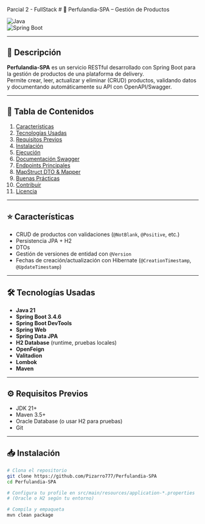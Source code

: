 Parcial 2 - FullStack
﻿# 🍏 Perfulandia-SPA – Gestión de Productos

![Java](https://img.shields.io/badge/Java-17-blue?logo=java&logoColor=white)  
![Spring Boot](https://img.shields.io/badge/Spring_Boot-3.4.6-brightgreen?logo=springboot)  

---

## 📖 Descripción

**Perfulandia-SPA** es un servicio RESTful desarrollado con Spring Boot para la gestión de productos de una plataforma de delivery.  
Permite crear, leer, actualizar y eliminar (CRUD) productos, validando datos y documentando automáticamente su API con OpenAPI/Swagger.

---

## 🚀 Tabla de Contenidos

1. [Características](#-características)
2. [Tecnologías Usadas](#-tecnologías-usadas)
3. [Requisitos Previos](#-requisitos-previos)
4. [Instalación](#-instalación)
5. [Ejecución](#-ejecución)
6. [Documentación Swagger](#-documentación-swagger)
7. [Endpoints Principales](#-endpoints-principales)
8. [MapStruct DTO & Mapper](#-mapstruct-dto--mapper)
9. [Buenas Prácticas](#-buenas-prácticas)
10. [Contribuir](#-contribuir)
11. [Licencia](#-licencia)

---

## ⭐️ Características

- CRUD de productos con validaciones (`@NotBlank`, `@Positive`, etc.)
- Persistencia JPA + H2
- DTOs 
- Gestión de versiones de entidad con `@Version`
- Fechas de creación/actualización con Hibernate (`@CreationTimestamp`, `@UpdateTimestamp`)

---

## 🛠 Tecnologías Usadas

- **Java 21**
- **Spring Boot 3.4.6**
- **Spring Boot DevTools**
- **Spring Web**
- **Spring Data JPA**
- **H2 Database** (runtime, pruebas locales)
- **OpenFeign**
- **Valitadion**
- **Lombok**
- **Maven**

---

## ⚙️ Requisitos Previos

- JDK 21+
- Maven 3.5+
- Oracle Database (o usar H2 para pruebas)
- Git

---

## 📥 Instalación

```bash
# Clona el repositorio
git clone https://github.com/Pizarro777/Perfulandia-SPA
cd Perfulandia-SPA

# Configura tu profile en src/main/resources/application-*.properties
# (Oracle o H2 según tu entorno)

# Compila y empaqueta
mvn clean package
